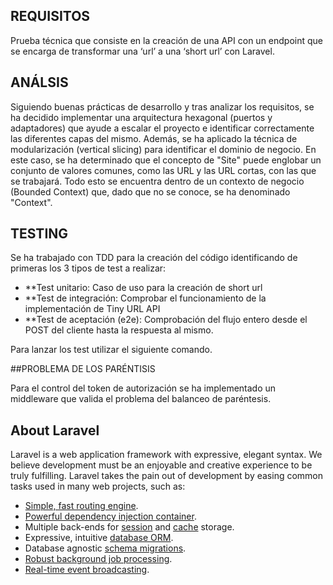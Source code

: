 ## REQUISITOS

Prueba técnica que consiste en la creación de una API con un endpoint que se encarga de transformar una ‘url’ a una ‘short url’ con Laravel.

## ANÁLSIS

Siguiendo buenas prácticas de desarrollo y tras analizar los requisitos, se ha decidido implementar una arquitectura hexagonal (puertos y adaptadores) que ayude a escalar el proyecto e identificar correctamente las diferentes capas del mismo. Además, se ha aplicado la técnica de modularización (vertical slicing) para identificar el dominio de negocio. En este caso, se ha determinado que el concepto de "Site" puede englobar un conjunto de valores comunes, como las URL y las URL cortas, con las que se trabajará. Todo esto se encuentra dentro de un contexto de negocio (Bounded Context) que, dado que no se conoce, se ha denominado "Context".

## TESTING

Se ha trabajado con TDD para la creación del código identificando de primeras los 3 tipos de test a realizar:

- **Test unitario: Caso de uso para la creación de short url
- **Test de integración: Comprobar el funcionamiento de la implementación de Tiny URL API
- **Test de aceptación (e2e): Comprobación del flujo entero desde el POST del cliente hasta la respuesta al mismo.

Para lanzar los test utilizar el siguiente comando.

##PROBLEMA DE LOS PARÉNTISIS

Para el control del token de autorización se ha implementado un middleware que valida el problema del balanceo de paréntesis.

## About Laravel

Laravel is a web application framework with expressive, elegant syntax. We believe development must be an enjoyable and creative experience to be truly fulfilling. Laravel takes the pain out of development by easing common tasks used in many web projects, such as:

- [Simple, fast routing engine](https://laravel.com/docs/routing).
- [Powerful dependency injection container](https://laravel.com/docs/container).
- Multiple back-ends for [session](https://laravel.com/docs/session) and [cache](https://laravel.com/docs/cache) storage.
- Expressive, intuitive [database ORM](https://laravel.com/docs/eloquent).
- Database agnostic [schema migrations](https://laravel.com/docs/migrations).
- [Robust background job processing](https://laravel.com/docs/queues).
- [Real-time event broadcasting](https://laravel.com/docs/broadcasting).

